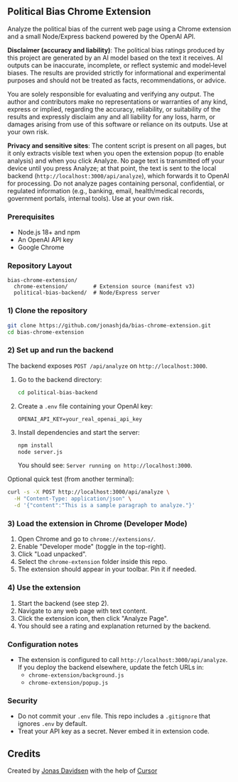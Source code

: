 ## Political Bias Chrome Extension

Analyze the political bias of the current web page using a Chrome extension and a small Node/Express backend powered by the OpenAI API.

**Disclaimer (accuracy and liability)**: The political bias ratings produced by this project are generated by an AI model based on the text it receives. AI outputs can be inaccurate, incomplete, or reflect systemic and model‑level biases. The results are provided strictly for informational and experimental purposes and should not be treated as facts, recommendations, or advice.

You are solely responsible for evaluating and verifying any output. The author and contributors make no representations or warranties of any kind, express or implied, regarding the accuracy, reliability, or suitability of the results and expressly disclaim any and all liability for any loss, harm, or damages arising from use of this software or reliance on its outputs. Use at your own risk.

**Privacy and sensitive sites**: The content script is present on all pages, but it only extracts visible text when you open the extension popup (to enable analysis) and when you click Analyze. No page text is transmitted off your device until you press Analyze; at that point, the text is sent to the local backend (`http://localhost:3000/api/analyze`), which forwards it to OpenAI for processing. Do not analyze pages containing personal, confidential, or regulated information (e.g., banking, email, health/medical records, government portals, internal tools). Use at your own risk.

### Prerequisites
- Node.js 18+ and npm
- An OpenAI API key
- Google Chrome

### Repository Layout
```
bias-chrome-extension/
  chrome-extension/        # Extension source (manifest v3)
  political-bias-backend/  # Node/Express server
```

### 1) Clone the repository
```bash
git clone https://github.com/jonashjda/bias-chrome-extension.git
cd bias-chrome-extension
```

### 2) Set up and run the backend
The backend exposes `POST /api/analyze` on `http://localhost:3000`.

1. Go to the backend directory:
   ```bash
   cd political-bias-backend
   ```
2. Create a `.env` file containing your OpenAI key:
   ```
   OPENAI_API_KEY=your_real_openai_api_key
   ```
3. Install dependencies and start the server:
   ```bash
   npm install
   node server.js
   ```
   You should see: `Server running on http://localhost:3000`.

Optional quick test (from another terminal):
```bash
curl -s -X POST http://localhost:3000/api/analyze \
  -H "Content-Type: application/json" \
  -d '{"content":"This is a sample paragraph to analyze."}'
```

### 3) Load the extension in Chrome (Developer Mode)
1. Open Chrome and go to `chrome://extensions/`.
2. Enable "Developer mode" (toggle in the top-right).
3. Click "Load unpacked".
4. Select the `chrome-extension` folder inside this repo.
5. The extension should appear in your toolbar. Pin it if needed.

### 4) Use the extension
1. Start the backend (see step 2).
2. Navigate to any web page with text content.
3. Click the extension icon, then click "Analyze Page".
4. You should see a rating and explanation returned by the backend.

### Configuration notes
- The extension is configured to call `http://localhost:3000/api/analyze`. If you deploy the backend elsewhere, update the fetch URLs in:
  - `chrome-extension/background.js`
  - `chrome-extension/popup.js`

### Security
- Do not commit your `.env` file. This repo includes a `.gitignore` that ignores `.env` by default.
- Treat your API key as a secret. Never embed it in extension code.

## Credits

Created by [Jonas Davidsen](https://github.com/jonashjda) with the help of [Cursor](https://cursor.com/)
